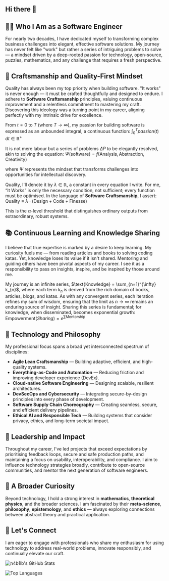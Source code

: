 ## Hi there 👋

<!--
**n4b1lb/n4b1lb** is a ✨ _special_ ✨ repository because its `README.md` (this file) appears on your GitHub profile.

Here are some ideas to get you started:

- 🔭 I’m currently working on ...
- 🌱 I’m currently learning ...
- 👯 I’m looking to collaborate on ...
- 🤔 I’m looking for help with ...
- 💬 Ask me about ...
- 📫 How to reach me: ...
- 😄 Pronouns: ...
- ⚡ Fun fact: ...
-->


## 👨‍💻 Who I Am as a Software Engineer  

For nearly two decades, I have dedicated myself to transforming complex business challenges into elegant, effective software solutions. My journey has never felt like "work" but rather a series of intriguing problems to solve — a mindset driven by a deep-rooted passion for technology, open-source, puzzles, mathematics, and any challenge that requires a fresh perspective.


## 🔨 Craftsmanship and Quality-First Mindset  

Quality has always been my top priority when building software. "It works" is never enough — it must be crafted thoughtfully and designed to endure. I adhere to **Software Craftsmanship** principles, valuing continuous improvement and a relentless commitment to mastering my craft. Discovering this ideology was a turning point in my career, aligning perfectly with my intrinsic drive for excellence.


From $t = 0$ to $T$ (where $T \to \infty$), my passion for building software is expressed as an unbounded integral, a continuous function: $\int_{0}^{T} passion(t) \, dt \in \mathbb{R}^{+}$

It is not mere labour but a series of problems $\Delta P$ to be elegantly resolved, akin to solving the equation: $\Psi(\text{software}) = f(\text{Analysis}, \text{Abstraction}, \text{Creativity})$

where $\Psi$ represents the mindset that transforms challenges into opportunities for intellectual discovery.

Quality, I'll denote it by $\lambda \in \mathbb{R}$, a constant in every equation I write. For me, “It Works” is only the necessary condition, not sufficient; every function must be optimised. In the language of **Software Craftsmanship**, I assert: $\text{Quality} \equiv \lambda \cdot (\text{Design} + \text{Code} + \text{Finesse})$

This is the $\alpha$-level threshold that distinguishes ordinary outputs from extraordinary, robust systems.


## 📚 Continuous Learning and Knowledge Sharing  

I believe that true expertise is marked by a desire to keep learning. My curiosity fuels me — from reading articles and books to solving coding katas. Yet, knowledge loses its value if it isn't shared. Mentoring and guiding others have been pivotal aspects of my career. I see it as a responsibility to pass on insights, inspire, and be inspired by those around me.


My journey is an infinite series, $\text{Knowledge} = \sum_{n=1}^{\infty} k_{n}$, where each term $k_{n}$ is derived from the rich domain of books, articles, blogs, and katas. As with any convergent series, each iteration refines my sum of wisdom, ensuring that the limit as $n \to \infty$ remains an enduring source of insight. Sharing this series is fundamental; for knowledge, when disseminated, becomes exponential growth: $\text{Empowerment}(Sharing) = e^{\sum \text{Mentorship}}$


## 🔧 Technology and Philosophy  

My professional focus spans a broad yet interconnected spectrum of disciplines:

- **Agile Lean Craftsmanship** — Building adaptive, efficient, and high-quality systems.  
- **Everything-as-Code and Automation** — Reducing friction and improving developer experience (DevEx).  
- **Cloud-native Software Engineering** — Designing scalable, resilient architectures.  
- **DevSecOps and Cybersecurity** — Integrating secure-by-design principles into every phase of development.  
- **Software Supply Chain Choreography** — Creating seamless, secure, and efficient delivery pipelines.  
- **Ethical AI and Responsible Tech** — Building systems that consider privacy, ethics, and long-term societal impact.  


## 🔗 Leadership and Impact  

Throughout my career, I've led projects that exceed expectations by prioritising feedback loops, secure and safe production paths, and maintaining a focus on usability, interoperability, and compliance. I aim to influence technology strategies broadly, contribute to open-source communities, and mentor the next generation of software engineers.


## 🔬 A Broader Curiosity  

Beyond technology, I hold a strong interest in **mathematics**, **theoretical physics**, and the broader sciences. I am fascinated by their **meta-science**, **philosophy**, **epistemology**, and **ethics** — always exploring connections between abstract theory and practical application.


## 🤝 Let's Connect  

I am eager to engage with professionals who share my enthusiasm for using technology to address real-world problems, innovate responsibly, and continually elevate our craft.


![n4b1lb's GitHub Stats](https://github-readme-stats.vercel.app/api?username=n4b1lb&show_icons=true&theme=onedark&count_private=true)

![Top Languages](https://github-readme-stats.vercel.app/api/top-langs/?username=n4b1lb&hide=CSS,C%2b%2b,Objective-C,HTML,CMake&langs_count=8&layout=compact&theme=onedark&count_private=false)

<codersrank-skills-chart username="pedro_m_santos"></codersrank-skills-chart>

